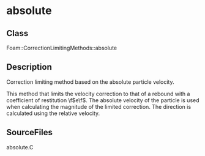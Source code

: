 # absolute 
## Class
Foam::CorrectionLimitingMethods::absolute

## Description
Correction limiting method based on the absolute particle velocity.

This method that limits the velocity correction to that of a rebound with a
coefficient of restitution \f$e\f$. The absolute velocity of the particle
is used when calculating the magnitude of the limited correction.
The direction is calculated using the relative velocity.

## SourceFiles
absolute.C

